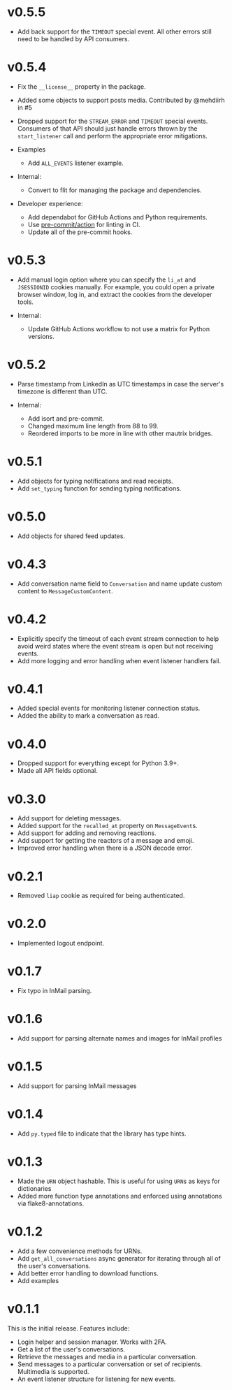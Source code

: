 # v0.5.5

* Add back support for the `TIMEOUT` special event. All other errors still need
  to be handled by API consumers.

# v0.5.4

* Fix the `__license__` property in the package.
* Added some objects to support posts media. Contributed by @mehdiirh in #5
* Dropped support for the `STREAM_ERROR` and `TIMEOUT` special events. Consumers
  of that API should just handle errors thrown by the `start_listener` call
  and perform the appropriate error mitigations.

* Examples

  * Add `ALL_EVENTS` listener example.

* Internal:

  * Convert to flit for managing the package and dependencies.

* Developer experience:

  * Add dependabot for GitHub Actions and Python requirements.
  * Use [pre-commit/action](https://github.com/pre-commit/action) for linting in
    CI.
  * Update all of the pre-commit hooks.

# v0.5.3

* Add manual login option where you can specify the `li_at` and `JSESSIONID`
  cookies manually. For example, you could open a private browser window, log
  in, and extract the cookies from the developer tools.

* Internal:

  * Update GitHub Actions workflow to not use a matrix for Python versions.

# v0.5.2

* Parse timestamp from LinkedIn as UTC timestamps in case the server's timezone
  is different than UTC.
* Internal:

  * Add isort and pre-commit.
  * Changed maximum line length from 88 to 99.
  * Reordered imports to be more in line with other mautrix bridges.

# v0.5.1

* Add objects for typing notifications and read receipts.
* Add `set_typing` function for sending typing notifications.

# v0.5.0

* Add objects for shared feed updates.

# v0.4.3

* Add conversation name field to `Conversation` and name update custom content
  to `MessageCustomContent`.

# v0.4.2

* Explicitly specify the timeout of each event stream connection to help avoid
  weird states where the event stream is open but not receiving events.
* Add more logging and error handling when event listener handlers fail.

# v0.4.1

* Added special events for monitoring listener connection status.
* Added the ability to mark a conversation as read.

# v0.4.0

* Dropped support for everything except for Python 3.9+.
* Made all API fields optional.

# v0.3.0

* Add support for deleting messages.
* Added support for the `recalled_at` property on `MessageEvent`s.
* Add support for adding and removing reactions.
* Add support for getting the reactors of a message and emoji.
* Improved error handling when there is a JSON decode error.

# v0.2.1

* Removed `liap` cookie as required for being authenticated.

# v0.2.0

* Implemented logout endpoint.

# v0.1.7

* Fix typo in InMail parsing.

# v0.1.6

* Add support for parsing alternate names and images for InMail profiles

# v0.1.5

* Add support for parsing InMail messages

# v0.1.4

* Add `py.typed` file to indicate that the library has type hints.

# v0.1.3

* Made the `URN` object hashable. This is useful for using `URN`s as keys for
  dictionaries
* Added more function type annotations and enforced using annotations via
  flake8-annotations.

# v0.1.2

* Add a few convenience methods for URNs.
* Add `get_all_conversations` async generator for iterating through all of the
  user's conversations.
* Add better error handling to download functions.
* Add examples

# v0.1.1

This is the initial release. Features include:

* Login helper and session manager. Works with 2FA.
* Get a list of the user's conversations.
* Retrieve the messages and media in a particular conversation.
* Send messages to a particular conversation or set of recipients. Multimedia is
  supported.
* An event listener structure for listening for new events.
